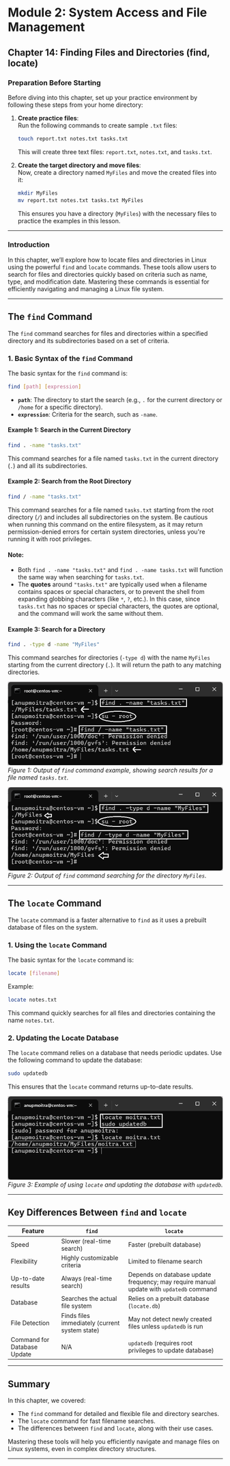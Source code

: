 # **Module 2: System Access and File Management**  
## **Chapter 14: Finding Files and Directories (find, locate)**  

### **Preparation Before Starting**  
Before diving into this chapter, set up your practice environment by following these steps from your home directory:  

1. **Create practice files**:  
   Run the following commands to create sample `.txt` files:  

   ```bash
   touch report.txt notes.txt tasks.txt
   ```  

   This will create three text files: `report.txt`, `notes.txt`, and `tasks.txt`.  

2. **Create the target directory and move files**:  
   Now, create a directory named `MyFiles` and move the created files into it:  

   ```bash
   mkdir MyFiles
   mv report.txt notes.txt tasks.txt MyFiles
   ```  

   This ensures you have a directory (`MyFiles`) with the necessary files to practice the examples in this lesson.  

---

### **Introduction**  
In this chapter, we’ll explore how to locate files and directories in Linux using the powerful `find` and `locate` commands. These tools allow users to search for files and directories quickly based on criteria such as name, type, and modification date. Mastering these commands is essential for efficiently navigating and managing a Linux file system.  

---

## **The `find` Command**  

The `find` command searches for files and directories within a specified directory and its subdirectories based on a set of criteria.  

### **1. Basic Syntax of the `find` Command**

The basic syntax for the `find` command is:

```bash
find [path] [expression]
```

- **`path`**: The directory to start the search (e.g., `.` for the current directory or `/home` for a specific directory).
- **`expression`**: Criteria for the search, such as `-name`.

#### Example 1: Search in the Current Directory
```bash
find . -name "tasks.txt"
```

This command searches for a file named `tasks.txt` in the current directory (`.`) and all its subdirectories.

#### Example 2: Search from the Root Directory
```bash
find / -name "tasks.txt"
```

This command searches for a file named `tasks.txt` starting from the root directory (`/`) and includes all subdirectories on the system. Be cautious when running this command on the entire filesystem, as it may return permission-denied errors for certain system directories, unless you're running it with root privileges.

#### **Note:**
- Both `find . -name "tasks.txt"` and `find . -name tasks.txt` will function the same way when searching for `tasks.txt`.
- The **quotes** around `"tasks.txt"` are typically used when a filename contains spaces or special characters, or to prevent the shell from expanding globbing characters (like `*`, `?`, etc.). In this case, since `tasks.txt` has no spaces or special characters, the quotes are optional, and the command will work the same without them.

#### Example 3: Search for a Directory
```bash
find . -type d -name "MyFiles"
```

This command searches for directories (`-type d`) with the name `MyFiles` starting from the current directory (`.`). It will return the path to any matching directories.

![find-command-example](screenshots/01-find-command-example.png)  
*Figure 1: Output of `find` command example, showing search results for a file named `tasks.txt`.*

![find-command-example](screenshots/03-find-directory-command-example.png)  
*Figure 2: Output of `find` command searching for the directory `MyFiles`.*

---

## **The `locate` Command**  

The `locate` command is a faster alternative to `find` as it uses a prebuilt database of files on the system.  

### **1. Using the `locate` Command**  
The basic syntax for the `locate` command is:  

```bash
locate [filename]
```  

Example:  

```bash
locate notes.txt
```  

This command quickly searches for all files and directories containing the name `notes.txt`.  

### **2. Updating the Locate Database**  
The `locate` command relies on a database that needs periodic updates. Use the following command to update the database:  

```bash
sudo updatedb
```  

This ensures that the `locate` command returns up-to-date results.  

![locate-and-updatedb-example](screenshots/02-locate-and-updatedb-example.png)  
*Figure 3: Example of using `locate` and updating the database with `updatedb`.*

---

## **Key Differences Between `find` and `locate`**  

| Feature              | `find`                          | `locate`                    |  
|----------------------|----------------------------------|-----------------------------|  
| Speed                | Slower (real-time search)       | Faster (prebuilt database)  |  
| Flexibility          | Highly customizable criteria    | Limited to filename search  |  
| Up-to-date results   | Always (real-time search)       | Depends on database update frequency; may require manual update with `updatedb` command |  
| Database             | Searches the actual file system  | Relies on a prebuilt database (`locate.db`)  |  
| File Detection       | Finds files immediately (current system state) | May not detect newly created files unless `updatedb` is run |  
| Command for Database Update | N/A                          | `updatedb` (requires root privileges to update database) |

---

## **Summary**  

In this chapter, we covered:  
- The `find` command for detailed and flexible file and directory searches.  
- The `locate` command for fast filename searches.  
- The differences between `find` and `locate`, along with their use cases.  

Mastering these tools will help you efficiently navigate and manage files on Linux systems, even in complex directory structures.  

---

